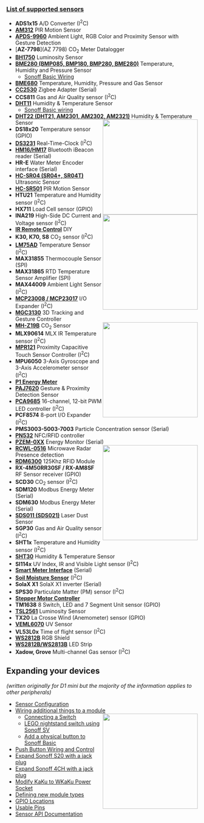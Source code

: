 ### [List of supported sensors](https://docs.google.com/spreadsheets/d/e/2PACX-1vRBFqaP5QAFmT8iIYBxrn-EQp7-SrkxL6tb0OjpqtBxDEsmkiWCFei3sFyA_UXoqlbs3CqtEdOfC6Pa/pubhtml?gid=1029939700&single=true)

- **ADS1x15**  A/D Converter (I<sup>2</sup>C)
- [**AM312**](PIR-Motion-Sensors#AM312) PIR Motion Sensor
- [**APDS-9960**](APDS-9960)  Ambient Light, RGB Color and Proximity Sensor with Gesture Detection
- [**AZ-7798**](AZ 7798) CO<sub>2</sub> Meter Datalogger
- [**BH1750**](BH1750) Luminosity Sensor
- [**BME280 (BMP085, BMP180, BMP280, BME280)**](BME280) Temperature, Humidity and Pressure Sensor
   - [Sonoff Basic Wiring](Sonoff-Basic-and-BME280)
- [**BME680**](BME680) Temperature, Humidity, Pressure and Gas Sensor
- [**CC2530**](Zigbee) Zigbee Adapter (Serial)
- **CCS811**  Gas and Air Quality sensor (I<sup>2</sup>C)
- [**DHT11**](DHT11) Humidity & Temperature Sensor
  - [Sonoff Basic wiring](DHT11-Wiring---Sonoff-Basic)
- [**DHT22 (DHT21, AM2301, AM2302, AM2321)**](AM2301) Humidity & Temperature Sensor<img src="https://user-images.githubusercontent.com/5904370/53279561-cfb18480-3711-11e9-9889-76ab1d6eafcb.png" width="250" align="right" />
- **DS18x20**  Temperature sensor (GPIO)
- [**DS3231**](DS3231) Real-Time-Clock (I<sup>2</sup>C)
- [**HM16/HM17**](iBeacon-driver)  Bluetooth iBeacon reader (Serial)
- **HR-E**  Water Meter Encoder interface (Serial)
- [**HC-SR04 (SR04+, SR04T)**](HC-SR04) Ultrasonic Sensor
- [**HC-SR501**](PIR-Motion-Sensors#HC-SR501) PIR Motion Sensor<img src="https://user-images.githubusercontent.com/5904370/53279530-8c571600-3711-11e9-85c0-27d35be2df48.png" width="250" align="right" />
- **HTU21**  Temperature and Humidity sensor (I<sup>2</sup>C)
- **HX711**  Load Cell sensor (GPIO)
- **INA219**  High-Side DC Current and Voltage sensor (I<sup>2</sup>C)
- [**IR Remote Control**](https://github.com/altelch/SonoffIR) DIY
- **K30, K70, S8**  CO<sub>2</sub> sensor (I<sup>2</sup>C) 
- [**LM75AD**](LM75AD)  Temperature Sensor (I<sup>2</sup>C)
- **MAX31855**  Thermocouple Sensor (SPI)
- **MAX31865**  RTD Temperature Sensor Amplifier (SPI)
- **MAX44009**  Ambient Light Sensor (I<sup>2</sup>C)
- [**MCP23008 / MCP23017**](MCP230xx)  I/O Expander (I<sup>2</sup>C)
- [**MGC3130**](MGC3130) 3D Tracking and Gesture Controller
- [**MH-Z19B**](MH-Z19B) CO<sub>2</sub> Sensor<img src="https://user-images.githubusercontent.com/5904370/53279635-54040780-3712-11e9-8c83-970280003b6d.png" width="250" align="right" />
- **MLX90614**  MLX IR Temperature sensor (I<sup>2</sup>C)
- [**MPR121**](MPR121) Proximity Capacitive Touch Sensor Controller (I<sup>2</sup>C)
- **MPU6050**  3-Axis Gyroscope and 3-Axis Accelerometer sensor (I<sup>2</sup>C)
- [**P1 Energy Meter**](P1-Smart-Meter)
- [**PAJ7620**](PAJ7620) Gesture & Proximity Detection Sensor
- [**PCA9685**](PCA9685) 16-channel, 12-bit PWM LED controller (I<sup>2</sup>C)
- **PCF8574** 8-port I\/O Expander (I<sup>2</sup>C)
- **PMS3003-5003-7003**  Particle Concentration sensor (Serial)
- [**PN532**](PN532) NFC/RFID controller
- [**PZEM-0XX**](PZEM-0XX) Energy Monitor (Serial)<img src="https://user-images.githubusercontent.com/5904370/53279642-7433c680-3712-11e9-9aa2-7fd1adce3def.png" width="250" align="right" />
- [**RCWL-0516**](RCWL-0516)  Microwave Radar Presence detection
- [**RDM6300**](RDM6300) 125Khz RFID Module
- **RX-4M50RR30SF / RX-AM8SF**  RF Sensor receiver (GPIO)
- **SCD30**  CO<sub>2</sub> sensor (I<sup>2</sup>C)
- **SDM120**  Modbus Energy Meter (Serial)
- **SDM630**  Modbus Energy Meter (Serial)
- [**SDS011 (SDS021)**](SDS011) Laser Dust Sensor
- **SGP30**  Gas and Air Quality sensor (I<sup>2</sup>C)
- **SHT1x**  Temperature and Humidity sensor (I<sup>2</sup>C)
- [**SHT30**](Wemos-D1-Mini-and-SHT30-Shield-High-Precision-Humidity-&-Temperature) Humidity & Temperature Sensor
- **SI114x**  UV Index, IR and Visible Light sensor (I<sup>2</sup>C)
- [**Smart Meter Interface**](smart-meter-interface) (Serial)
- [**Soil Moisture Sensor**](Moisture-Sensor-and-Chirp!-Sensor) (I<sup>2</sup>C)
- **SolaX X1**  SolaX X1 inverter (Serial)
- **SPS30**  Particulate Matter (PM) sensor (I<sup>2</sup>C)
- [**Stepper Motor Controller**](A4988-Stepper-Motor-Controller)  
- **TM1638**  8 Switch, LED and 7 Segment Unit sensor (GPIO)
- [**TSL2561**](TSL2561) Luminosity Sensor
- **TX20**  La Crosse Wind (Anemometer) sensor (GPIO)
- [**VEML6070**](VEML6070)  UV Sensor
- **VL53L0x**  Time of flight sensor (I<sup>2</sup>C)
- [**WS2812B**](WS2812B-RGB-Shield) RGB Shield
- [**WS2812B/WS2813B**](WS2812B-and-WS2813) LED Strip
- **Xadow, Grove**  Multi-channel Gas sensor (I<sup>2</sup>C)

## Expanding your devices
*(written originally for D1 mini but the majority of the information applies to other peripherals)*  
- [Sensor Configuration](Sensor-Configuration)
- [Wiring additional things to a module](Expanding-Tasmota)<img src="https://user-images.githubusercontent.com/5904370/53279684-f8864980-3712-11e9-9451-da6259bae2ea.png" width="250" align="right" />
  - [Connecting a Switch](Expanding-Tasmota#connect-switch)
  - [LEGO nightstand switch using Sonoff SV](https://jeff.noxon.cc/2018/11/21/lego-nightstand-light-switch/)
  - [Add a physical button to Sonoff Basic](https://translate.google.com/translate?hl=en&sl=auto&tl=en&u=https%3A%2F%2Fwww.domo-blog.fr%2Fajouter-un-bouton-physique-au-sonoff-basic%2F)
- [Push Button Wiring and Control](Control-a-Sonoff-using-a-remote-button)
- [Expand Sonoff S20 with a jack plug](https://github.com/arendst/Tasmota/issues/670)
- [Expand Sonoff 4CH with a jack plug](Expanding-4CH)
- [Modify KaKu to WKaKu Power Socket](Modify-KaKu-to-WKaKu-Power-Socket)
- [Defining new module types](Adding-new-Module-types)
- [GPIO Locations](GPIO-Locations)
- [Usable Pins](Expanding-Tasmota#usable-pins)
- [Sensor API Documentation](Sensor-API)